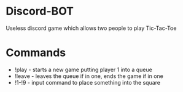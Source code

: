 # Discord-BOT
Useless discord game which allows two people to play Tic-Tac-Toe
<h1>Commands</h1>
<ul>
  <li>!play - starts a new game putting player 1 into a queue</li>
  <li>!leave - leaves the queue if in one, ends the game if in one</li>
  <li>!1-!9 - input command to place something into the square</li>
</ul>
